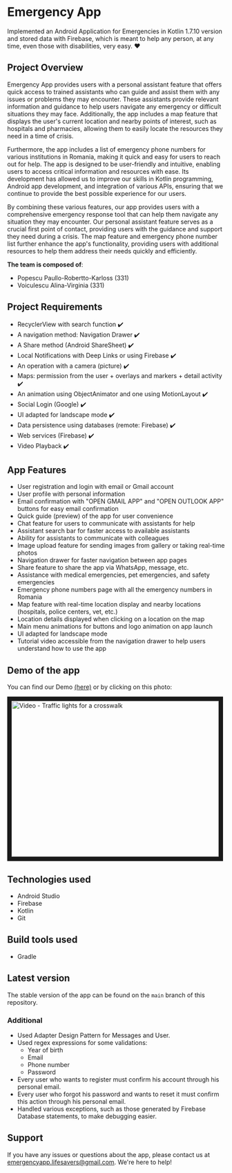 # Emergency App

Implemented an Android Application for Emergencies in Kotlin 1.7.10 version and stored data with Firebase, which is meant to help any person, at any time, even those with disabilities, very easy. :heart:


## Project Overview

Emergency App provides users with a personal assistant feature that offers quick access to trained assistants who can guide and assist them with any issues or problems they may encounter. These assistants provide relevant information and guidance to help users navigate any emergency or difficult situations they may face. Additionally, the app includes a map feature that displays the user's current location and nearby points of interest, such as hospitals and pharmacies, allowing them to easily locate the resources they need in a time of crisis.

Furthermore, the app includes a list of emergency phone numbers for various institutions in Romania, making it quick and easy for users to reach out for help. The app is designed to be user-friendly and intuitive, enabling users to access critical information and resources with ease. Its development has allowed us to improve our skills in Kotlin programming, Android app development, and integration of various APIs, ensuring that we continue to provide the best possible experience for our users.

By combining these various features, our app provides users with a comprehensive emergency response tool that can help them navigate any situation they may encounter. Our personal assistant feature serves as a crucial first point of contact, providing users with the guidance and support they need during a crisis. The map feature and emergency phone number list further enhance the app's functionality, providing users with additional resources to help them address their needs quickly and efficiently.

**The team is composed of**:

- Popescu Paullo-Robertto-Karloss (331)
- Voiculescu Alina-Virginia (331)


## Project Requirements

- RecyclerView with search function ✔️
- A navigation method: Navigation Drawer ✔️
- A Share method (Android ShareSheet) ✔️
- Local Notifications with Deep Links or using Firebase ✔️
- An operation with a camera (picture) ✔️
- Maps: permission from the user + overlays and markers + detail activity ✔️
- An animation using ObjectAnimator and one using MotionLayout ✔️
- Social Login (Google) ✔️
- UI adapted for landscape mode ✔️
- Data persistence using databases (remote: Firebase) ✔️
- Web services (Firebase) ✔️
- Video Playback ✔️


## App Features
- User registration and login with email or Gmail account
- User profile with personal information
- Email confirmation with "OPEN GMAIL APP" and "OPEN OUTLOOK APP" buttons for easy email confirmation
- Quick guide (preview) of the app for user convenience
- Chat feature for users to communicate with assistants for help
- Assistant search bar for faster access to available assistants
- Ability for assistants to communicate with colleagues
- Image upload feature for sending images from gallery or taking real-time photos
- Navigation drawer for faster navigation between app pages
- Share feature to share the app via WhatsApp, message, etc.
- Assistance with medical emergencies, pet emergencies, and safety emergencies
- Emergency phone numbers page with all the emergency numbers in Romania
- Map feature with real-time location display and nearby locations (hospitals, police centers, vet, etc.)
- Location details displayed when clicking on a location on the map
- Main menu animations for buttons and logo animation on app launch
- UI adapted for landscape mode
- Tutorial video accessible from the navigation drawer to help users understand how to use the app


## Demo of the app

You can find our Demo [(here)](https://www.youtube.com/watch?v=kEvRWK-4Mks)
or by clicking on this photo:

<a href="http://www.youtube.com/watch?feature=player_embedded&v=kEvRWK-4Mks" target="_blank"><img src="http://img.youtube.com/vi/kEvRWK-4Mks/0.jpg" alt="Video - Traffic lights for a crosswalk" width="480" height="360" border="10"></a>

## Technologies used

- Android Studio
- Firebase
- Kotlin
- Git


## Build tools used

- Gradle


## Latest version

The stable version of the app can be found on the `main` branch of this repository.


### Additional

- Used Adapter Design Pattern for Messages and User.
- Used regex expressions for some validations:
  - Year of birth
  - Email
  - Phone number
  - Password
- Every user who wants to register must confirm his account through his personal email.
- Every user who forgot his password and wants to reset it must confirm this action through his personal email.
- Handled various exceptions, such as those generated by Firebase Database statements, to make debugging easier.


## Support

If you have any issues or questions about the app, please contact us at emergencyapp.lifesavers@gmail.com. We're here to help!
